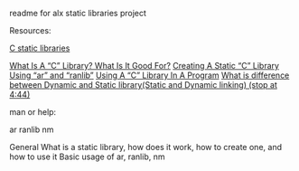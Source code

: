 readme for alx static libraries project

Resources:

[C static libraries](https://intranet.alxswe.com/concepts/61)

[What Is A “C” Library? What Is It Good For?](https://docencia.ac.upc.edu/FIB/USO/Bibliografia/unix-c-libraries.html)
[Creating A Static “C” Library Using “ar” and “ranlib”](https://docencia.ac.upc.edu/FIB/USO/Bibliografia/unix-c-libraries.html)
[Using A “C” Library In A Program](https://docencia.ac.upc.edu/FIB/USO/Bibliografia/unix-c-libraries.html)
[What is difference between Dynamic and Static library(Static and Dynamic linking) (stop at 4:44)](https://www.youtube.com/watch?v=eW5he5uFBNM)


man or help:

ar
ranlib
nm


General
What is a static library, how does it work, how to create one, and how to use it
Basic usage of ar, ranlib, nm
